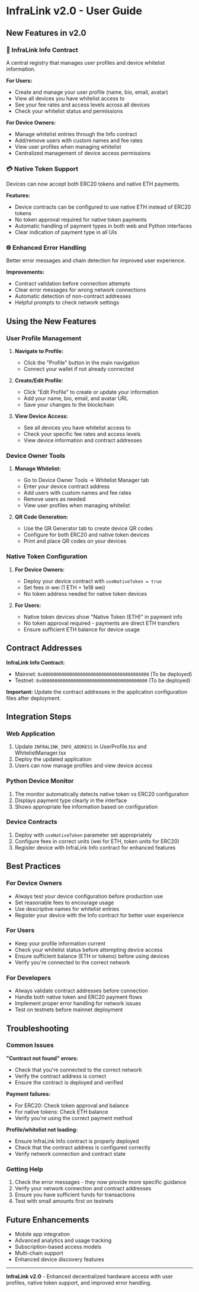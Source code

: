 # InfraLink v2.0 - User Guide

## New Features in v2.0

### 🔗 InfraLink Info Contract
A central registry that manages user profiles and device whitelist information.

**For Users:**
- Create and manage your user profile (name, bio, email, avatar)
- View all devices you have whitelist access to
- See your fee rates and access levels across all devices
- Check your whitelist status and permissions

**For Device Owners:**
- Manage whitelist entries through the Info contract
- Add/remove users with custom names and fee rates
- View user profiles when managing whitelist
- Centralized management of device access permissions

### 💳 Native Token Support
Devices can now accept both ERC20 tokens and native ETH payments.

**Features:**
- Device contracts can be configured to use native ETH instead of ERC20 tokens
- No token approval required for native token payments
- Automatic handling of payment types in both web and Python interfaces
- Clear indication of payment type in all UIs

### 🌐 Enhanced Error Handling
Better error messages and chain detection for improved user experience.

**Improvements:**
- Contract validation before connection attempts
- Clear error messages for wrong network connections
- Automatic detection of non-contract addresses
- Helpful prompts to check network settings

## Using the New Features

### User Profile Management

1. **Navigate to Profile:**
   - Click the "Profile" button in the main navigation
   - Connect your wallet if not already connected

2. **Create/Edit Profile:**
   - Click "Edit Profile" to create or update your information
   - Add your name, bio, email, and avatar URL
   - Save your changes to the blockchain

3. **View Device Access:**
   - See all devices you have whitelist access to
   - Check your specific fee rates and access levels
   - View device information and contract addresses

### Device Owner Tools

1. **Manage Whitelist:**
   - Go to Device Owner Tools → Whitelist Manager tab
   - Enter your device contract address
   - Add users with custom names and fee rates
   - Remove users as needed
   - View user profiles when managing whitelist

2. **QR Code Generation:**
   - Use the QR Generator tab to create device QR codes
   - Configure for both ERC20 and native token devices
   - Print and place QR codes on your devices

### Native Token Configuration

1. **For Device Owners:**
   - Deploy your device contract with `useNativeToken = true`
   - Set fees in wei (1 ETH = 1e18 wei)
   - No token address needed for native token devices

2. **For Users:**
   - Native token devices show "Native Token (ETH)" in payment info
   - No token approval required - payments are direct ETH transfers
   - Ensure sufficient ETH balance for device usage

## Contract Addresses

**InfraLink Info Contract:**
- Mainnet: `0x0000000000000000000000000000000000000000` (To be deployed)
- Testnet: `0x0000000000000000000000000000000000000000` (To be deployed)

**Important:** Update the contract addresses in the application configuration files after deployment.

## Integration Steps

### Web Application
1. Update `INFRALINK_INFO_ADDRESS` in UserProfile.tsx and WhitelistManager.tsx
2. Deploy the updated application
3. Users can now manage profiles and view device access

### Python Device Monitor
1. The monitor automatically detects native token vs ERC20 configuration
2. Displays payment type clearly in the interface
3. Shows appropriate fee information based on configuration

### Device Contracts
1. Deploy with `useNativeToken` parameter set appropriately
2. Configure fees in correct units (wei for ETH, token units for ERC20)
3. Register device with InfraLink Info contract for enhanced features

## Best Practices

### For Device Owners
- Always test your device configuration before production use
- Set reasonable fees to encourage usage
- Use descriptive names for whitelist entries
- Register your device with the Info contract for better user experience

### For Users
- Keep your profile information current
- Check your whitelist status before attempting device access
- Ensure sufficient balance (ETH or tokens) before using devices
- Verify you're connected to the correct network

### For Developers
- Always validate contract addresses before connection
- Handle both native token and ERC20 payment flows
- Implement proper error handling for network issues
- Test on testnets before mainnet deployment

## Troubleshooting

### Common Issues

**"Contract not found" errors:**
- Check that you're connected to the correct network
- Verify the contract address is correct
- Ensure the contract is deployed and verified

**Payment failures:**
- For ERC20: Check token approval and balance
- For native tokens: Check ETH balance
- Verify you're using the correct payment method

**Profile/whitelist not loading:**
- Ensure InfraLink Info contract is properly deployed
- Check that the contract address is configured correctly
- Verify network connection and contract state

### Getting Help

1. Check the error messages - they now provide more specific guidance
2. Verify your network connection and contract addresses
3. Ensure you have sufficient funds for transactions
4. Test with small amounts first on testnets

## Future Enhancements

- Mobile app integration
- Advanced analytics and usage tracking
- Subscription-based access models
- Multi-chain support
- Enhanced device discovery features

---

**InfraLink v2.0** - Enhanced decentralized hardware access with user profiles, native token support, and improved error handling.
